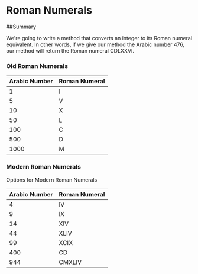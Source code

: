 # Roman Numerals

##Summary

We're going to write a method that converts an integer to its Roman numeral equivalent. In other words, if we give our method the Arabic number 476, our method will return the Roman numeral CDLXXVI.

### Old Roman Numerals

| Arabic Number  | Roman Numeral |
| -------------- | ------------- |
| 1              | I             |
| 5              | V             |
| 10             | X             |
| 50             | L             |
| 100            | C             |
| 500            | D             |
| 1000           | M             |

### Modern Roman Numerals

Options for Modern Roman Numerals

| Arabic Number | Roman Numeral |
| ------------- | ------------- |
| 4             | IV            |
| 9             | IX            |
| 14            | XIV           |
| 44            | XLIV          |
| 99            | XCIX          |
| 400           | CD            |
| 944           | CMXLIV        |
